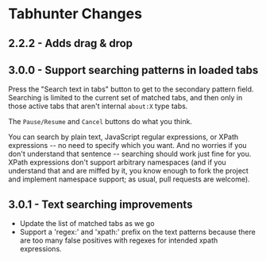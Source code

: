 # Tabhunter Changes

## 2.2.2 - Adds drag & drop

## 3.0.0 - Support searching patterns in loaded tabs

Press the "Search text in tabs" button to get to the secondary pattern field.  Searching is limited to the current set of matched tabs, and then only in those active tabs that aren't internal `about:X` type tabs.

The `Pause/Resume` and `Cancel` buttons do what you think.

You can search by plain text, JavaScript regular expressions, or XPath expressions -- no need to specify which you want. And no worries if you don't understand that sentence -- searching should work just fine for you.  XPath expressions don't support arbitrary namespaces (and if you understand that and are miffed by it, you know enough to fork the project and implement namespace support; as usual, pull requests are welcome).

## 3.0.1 - Text searching improvements

* Update the list of matched tabs as we go
* Support a 'regex:' and 'xpath:' prefix on the text patterns because there are too many false positives with regexes for intended xpath expressions.
